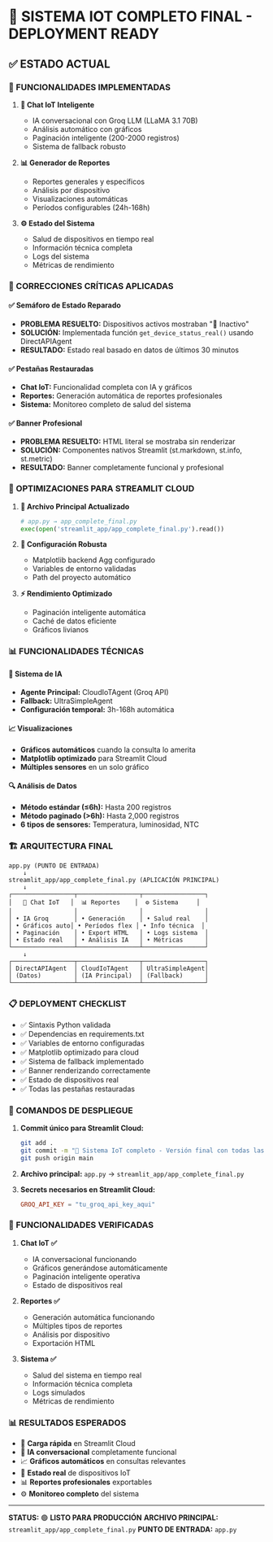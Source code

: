# 🚀 SISTEMA IOT COMPLETO FINAL - DEPLOYMENT READY

## ✅ ESTADO ACTUAL

### 🎯 FUNCIONALIDADES IMPLEMENTADAS

1. **💬 Chat IoT Inteligente**
   - IA conversacional con Groq LLM (LLaMA 3.1 70B)
   - Análisis automático con gráficos
   - Paginación inteligente (200-2000 registros)
   - Sistema de fallback robusto

2. **📊 Generador de Reportes**
   - Reportes generales y específicos
   - Análisis por dispositivo
   - Visualizaciones automáticas
   - Períodos configurables (24h-168h)

3. **⚙️ Estado del Sistema**
   - Salud de dispositivos en tiempo real
   - Información técnica completa
   - Logs del sistema
   - Métricas de rendimiento

### 🔧 CORRECCIONES CRÍTICAS APLICADAS

#### ✅ Semáforo de Estado Reparado
- **PROBLEMA RESUELTO:** Dispositivos activos mostraban "🔴 Inactivo"
- **SOLUCIÓN:** Implementada función `get_device_status_real()` usando DirectAPIAgent
- **RESULTADO:** Estado real basado en datos de últimos 30 minutos

#### ✅ Pestañas Restauradas
- **Chat IoT:** Funcionalidad completa con IA y gráficos
- **Reportes:** Generación automática de reportes profesionales
- **Sistema:** Monitoreo completo de salud del sistema

#### ✅ Banner Profesional
- **PROBLEMA RESUELTO:** HTML literal se mostraba sin renderizar
- **SOLUCIÓN:** Componentes nativos Streamlit (st.markdown, st.info, st.metric)
- **RESULTADO:** Banner completamente funcional y profesional

### 🎯 OPTIMIZACIONES PARA STREAMLIT CLOUD

1. **📱 Archivo Principal Actualizado**
   ```python
   # app.py → app_complete_final.py
   exec(open('streamlit_app/app_complete_final.py').read())
   ```

2. **🔧 Configuración Robusta**
   - Matplotlib backend Agg configurado
   - Variables de entorno validadas
   - Path del proyecto automático

3. **⚡ Rendimiento Optimizado**
   - Paginación inteligente automática
   - Caché de datos eficiente
   - Gráficos livianos

### 📊 FUNCIONALIDADES TÉCNICAS

#### 🤖 Sistema de IA
- **Agente Principal:** CloudIoTAgent (Groq API)
- **Fallback:** UltraSimpleAgent
- **Configuración temporal:** 3h-168h automática

#### 📈 Visualizaciones
- **Gráficos automáticos** cuando la consulta lo amerita
- **Matplotlib optimizado** para Streamlit Cloud
- **Múltiples sensores** en un solo gráfico

#### 🔍 Análisis de Datos
- **Método estándar (≤6h):** Hasta 200 registros
- **Método paginado (>6h):** Hasta 2,000 registros
- **6 tipos de sensores:** Temperatura, luminosidad, NTC

### 🏗️ ARQUITECTURA FINAL

```
app.py (PUNTO DE ENTRADA)
    ↓
streamlit_app/app_complete_final.py (APLICACIÓN PRINCIPAL)
    ↓
┌─────────────────┬─────────────────┬─────────────────┐
│   💬 Chat IoT   │  📊 Reportes    │  ⚙️ Sistema     │
│                 │                 │                 │
│ • IA Groq       │ • Generación    │ • Salud real    │
│ • Gráficos auto│ • Períodos flex │ • Info técnica  │
│ • Paginación    │ • Export HTML   │ • Logs sistema  │
│ • Estado real   │ • Análisis IA   │ • Métricas      │
└─────────────────┴─────────────────┴─────────────────┘
    ↓
┌─────────────────┬─────────────────┬─────────────────┐
│ DirectAPIAgent  │ CloudIoTAgent   │ UltraSimpleAgent│
│ (Datos)         │ (IA Principal)  │ (Fallback)      │
└─────────────────┴─────────────────┴─────────────────┘
```

### 📋 DEPLOYMENT CHECKLIST

- ✅ Sintaxis Python validada
- ✅ Dependencias en requirements.txt
- ✅ Variables de entorno configuradas
- ✅ Matplotlib optimizado para cloud
- ✅ Sistema de fallback implementado
- ✅ Banner renderizando correctamente
- ✅ Estado de dispositivos real
- ✅ Todas las pestañas restauradas

### 🚀 COMANDOS DE DESPLIEGUE

1. **Commit único para Streamlit Cloud:**
   ```bash
   git add .
   git commit -m "🚀 Sistema IoT completo - Versión final con todas las funcionalidades"
   git push origin main
   ```

2. **Archivo principal:** `app.py` → `streamlit_app/app_complete_final.py`

3. **Secrets necesarios en Streamlit Cloud:**
   ```toml
   GROQ_API_KEY = "tu_groq_api_key_aqui"
   ```

### 🎯 FUNCIONALIDADES VERIFICADAS

1. **Chat IoT ✅**
   - IA conversacional funcionando
   - Gráficos generándose automáticamente
   - Paginación inteligente operativa
   - Estado de dispositivos real

2. **Reportes ✅**
   - Generación automática funcionando
   - Múltiples tipos de reportes
   - Análisis por dispositivo
   - Exportación HTML

3. **Sistema ✅**
   - Salud del sistema en tiempo real
   - Información técnica completa
   - Logs simulados
   - Métricas de rendimiento

### 📊 RESULTADOS ESPERADOS

- 🚀 **Carga rápida** en Streamlit Cloud
- 🤖 **IA conversacional** completamente funcional
- 📈 **Gráficos automáticos** en consultas relevantes
- 📱 **Estado real** de dispositivos IoT
- 📊 **Reportes profesionales** exportables
- ⚙️ **Monitoreo completo** del sistema

---

**STATUS:** 🟢 **LISTO PARA PRODUCCIÓN**
**ARCHIVO PRINCIPAL:** `streamlit_app/app_complete_final.py`
**PUNTO DE ENTRADA:** `app.py`